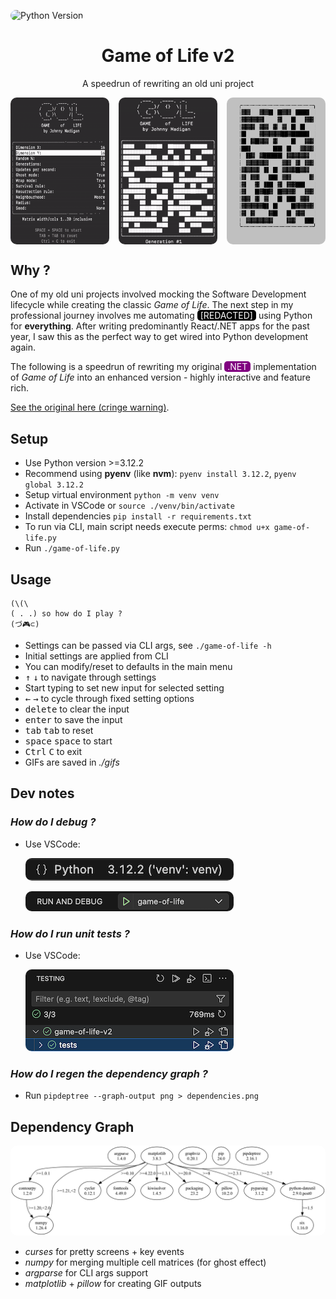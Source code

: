 <style>
  img {
    border-radius: 10px;
  }
  .demo-container img {
    flex: 1;
    max-width: calc(33.33% - 10px); /* 3 images and shrink to create small gap between */
    height: auto; /* maintain aspect ratio */
  }
  .demo-container {
    display: flex;
    flex-wrap: none;
    justify-content: space-between;
  }
  span {
    display: inline-block;
    padding: 0px 5px;
    border-radius: 5px;
  }
  .redacted {
    color: white;
    background-color: black;
  }
  .dotnet {
    color: white;
    background-color: purple;
  }
</style>

<!-- Badge pills -->

![Python Version](https://img.shields.io/badge/Python-3.12.2-blue)

<!-- Demo -->
<div style="text-align: center">
  <h1>Game of Life v2</h1>
  <p>A speedrun of rewriting an old uni project</p>
</div>

<div class="demo-container">
  <img src="images/gol-demo-settings-screen.gif">
  <img src="images/gol-demo-simulation-screen.gif">
  <img src="images/gol-demo-output.gif">
</div>

<!-- Main content -->

## Why ?

One of my old uni projects involved mocking the Software Development lifecycle while creating the classic _Game of Life_. The next step in my professional journey involves me automating <span class="redacted">[REDACTED]</span> using Python for **everything**. After writing predominantly React/.NET apps for the past year, I saw this as the perfect way to get wired into Python development again.

The following is a speedrun of rewriting my original <span class="dotnet">.NET</span> implementation of _Game of Life_ into an enhanced version - highly interactive and feature rich.

[See the original here (cringe warning)](https://github.com/johnnymadigan/game-of-life).

## Setup

- Use Python version >=3.12.2
- Recommend using **pyenv** (like **nvm**): `pyenv install 3.12.2`, `pyenv global 3.12.2`
- Setup virtual environment `python -m venv venv`
- Activate in VSCode or `source ./venv/bin/activate`
- Install dependencies `pip install -r requirements.txt`
- To run via CLI, main script needs execute perms: `chmod u+x game-of-life.py`
- Run `./game-of-life.py`

## Usage

```
(\(\
( . .) so how do I play ?
(づ🎮⊂)
```

- Settings can be passed via CLI args, see `./game-of-life -h`
- Initial settings are applied from CLI
- You can modify/reset to defaults in the main menu
- <kbd>↑</kbd> <kbd>↓</kbd> to navigate through settings
- Start typing to set new input for selected setting
- <kbd>←</kbd> <kbd>→</kbd> to cycle through fixed setting options
- <kbd>delete</kbd> to clear the input
- <kbd>enter</kbd> to save the input
- <kbd>tab</kbd> <kbd>tab</kbd> to reset
- <kbd>space</kbd> <kbd>space</kbd> to start
- <kbd>Ctrl</kbd> <kbd>C</kbd> to exit
- GIFs are saved in _./gifs_

## Dev notes

### _How do I debug ?_

- Use VSCode:

  ![venv](images/venv.png)

  ![debug](images/debug.png)

### _How do I run unit tests ?_

- Use VSCode:

  ![debug](images/tests.png)

### _How do I regen the dependency graph ?_

- Run `pipdeptree --graph-output png > dependencies.png`

## Dependency Graph

<img src="images/dependencies.png">

- _curses_ for pretty screens + key events
- _numpy_ for merging multiple cell matrices (for ghost effect)
- _argparse_ for CLI args support
- _matplotlib_ + _pillow_ for creating GIF outputs
